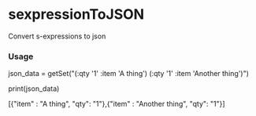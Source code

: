 # sexpressionToJSON
Convert s-expressions to json

### Usage

json_data = getSet("(:qty '1' :item 'A thing') (:qty '1' :item 'Another thing')")

print(json_data)



[{"item" : "A thing", "qty": "1"},{"item" : "Another thing", "qty": "1"}]


